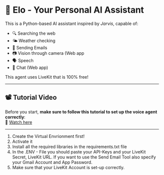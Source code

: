 # 🧠 Elo - Your Personal AI Assistant

This is a Python-based AI assistant inspired by *Jarvis*, capable of:

- 🔍 Searching the web  
- 🌤️ Weather checking
- 📨 Sending Emails 
- 📷 Vision through camera (Web app
- 🗣️ Speech
- 📝 Chat (Web app) 

This agent uses LiveKit that is 100% free!

---

## 📽️ Tutorial Video

Before you start, **make sure to follow this tutorial to set up the voice agent correctly**:  
🎥 [Watch here](https://youtu.be/An4NwL8QSQ4?si=v1dNDDonmpCG1Els)

---
1. Create the Virtual Envrionment first!
2. Activate it
3. Install all the required libraries in the requirements.txt file
4. In the .ENV - File you should paste your API-Keys and your LiveKit Secret, LiveKit URL.
   If you want to use the Send Email Tool also specify your Gmail Account and App Password. 
5. Make sure that your LiveKit Account is set-up correctly. 

